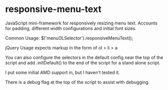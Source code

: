 responsive-menu-text
====================

JavaScript mini-framework for responsively resizing menu text. Accounts for padding, different width configurations and initial font sizes.

Common Usage: $('menuOLSelector').responsiveMenuText();

jQuery Usage expects markup in the form of ol > li > a
 
 You can also configure the selectors in the default config near the top of the script and add .initDefault() to the end of the script for a stand alone script. 
 
 I put some initial AMD support in, but I haven't tested it.
 
There is a debug flag at the top of the script to assist with debugging.
